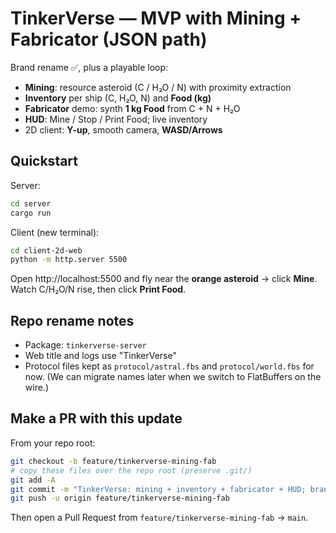 # TinkerVerse — MVP with Mining + Fabricator (JSON path)

Brand rename ✅, plus a playable loop:
- **Mining**: resource asteroid (C / H₂O / N) with proximity extraction
- **Inventory** per ship (C, H₂O, N) and **Food (kg)**
- **Fabricator** demo: synth **1 kg Food** from C + N + H₂O
- **HUD**: Mine / Stop / Print Food; live inventory
- 2D client: **Y-up**, smooth camera, **WASD/Arrows**

## Quickstart
Server:
```bash
cd server
cargo run
```
Client (new terminal):
```bash
cd client-2d-web
python -m http.server 5500
```
Open http://localhost:5500 and fly near the **orange asteroid** → click **Mine**. Watch C/H₂O/N rise, then click **Print Food**.

## Repo rename notes
- Package: `tinkerverse-server`
- Web title and logs use "TinkerVerse"
- Protocol files kept as `protocol/astral.fbs` and `protocol/world.fbs` for now. (We can migrate names later when we switch to FlatBuffers on the wire.)

## Make a PR with this update
From your repo root:
```bash
git checkout -b feature/tinkerverse-mining-fab
# copy these files over the repo root (preserve .git/)
git add -A
git commit -m "TinkerVerse: mining + inventory + fabricator + HUD; brand rename"
git push -u origin feature/tinkerverse-mining-fab
```
Then open a Pull Request from `feature/tinkerverse-mining-fab` → `main`.
